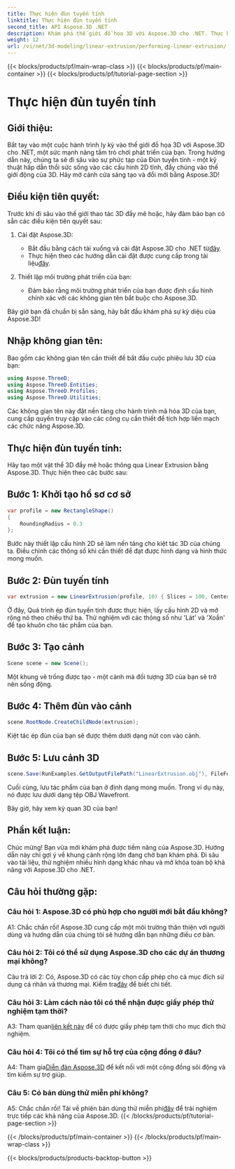 ```yaml
---
title: Thực hiện đùn tuyến tính
linktitle: Thực hiện đùn tuyến tính
second_title: API Aspose.3D .NET
description: Khám phá thế giới đồ họa 3D với Aspose.3D cho .NET. Thực hiện đùn tuyến tính trong hướng dẫn từng bước này.
weight: 12
url: /vi/net/3d-modeling/linear-extrusion/performing-linear-extrusion/
---
```


{{< blocks/products/pf/main-wrap-class >}}
{{< blocks/products/pf/main-container >}}
{{< blocks/products/pf/tutorial-page-section >}}

# Thực hiện đùn tuyến tính

## Giới thiệu:

Bắt tay vào một cuộc hành trình ly kỳ vào thế giới đồ họa 3D với Aspose.3D cho .NET, một sức mạnh nâng tầm trò chơi phát triển của bạn. Trong hướng dẫn này, chúng ta sẽ đi sâu vào sự phức tạp của Đùn tuyến tính - một kỹ thuật hấp dẫn thổi sức sống vào các cấu hình 2D tĩnh, đẩy chúng vào thế giới động của 3D. Hãy mở cánh cửa sáng tạo và đổi mới bằng Aspose.3D!

## Điều kiện tiên quyết:

Trước khi đi sâu vào thế giới thao tác 3D đầy mê hoặc, hãy đảm bảo bạn có sẵn các điều kiện tiên quyết sau:

1. Cài đặt Aspose.3D:
   -  Bắt đầu bằng cách tải xuống và cài đặt Aspose.3D cho .NET từ[đây](https://releases.aspose.com/3d/net/).
   -  Thực hiện theo các hướng dẫn cài đặt được cung cấp trong tài liệu[đây](https://reference.aspose.com/3d/net/).

2. Thiết lập môi trường phát triển của bạn:
   - Đảm bảo rằng môi trường phát triển của bạn được định cấu hình chính xác với các không gian tên bắt buộc cho Aspose.3D.

Bây giờ bạn đã chuẩn bị sẵn sàng, hãy bắt đầu khám phá sự kỳ diệu của Aspose.3D!

## Nhập không gian tên:

Bao gồm các không gian tên cần thiết để bắt đầu cuộc phiêu lưu 3D của bạn:

```csharp
using Aspose.ThreeD;
using Aspose.ThreeD.Entities;
using Aspose.ThreeD.Profiles;
using Aspose.ThreeD.Utilities;
```

Các không gian tên này đặt nền tảng cho hành trình mã hóa 3D của bạn, cung cấp quyền truy cập vào các công cụ cần thiết để tích hợp liền mạch các chức năng Aspose.3D.

## Thực hiện đùn tuyến tính:

Hãy tạo một vật thể 3D đầy mê hoặc thông qua Linear Extrusion bằng Aspose.3D. Thực hiện theo các bước sau:

## Bước 1: Khởi tạo hồ sơ cơ sở
```csharp
var profile = new RectangleShape()
{
    RoundingRadius = 0.3
};
```

Bước này thiết lập cấu hình 2D sẽ làm nền tảng cho kiệt tác 3D của chúng ta. Điều chỉnh các thông số khi cần thiết để đạt được hình dạng và hình thức mong muốn.

## Bước 2: Đùn tuyến tính
```csharp
var extrusion = new LinearExtrusion(profile, 10) { Slices = 100, Center = true, Twist = 360, TwistOffset = new Vector3(10, 0, 0) };
```

Ở đây, Quá trình ép đùn tuyến tính được thực hiện, lấy cấu hình 2D và mở rộng nó theo chiều thứ ba. Thử nghiệm với các thông số như 'Lát' và 'Xoắn' để tạo khuôn cho tác phẩm của bạn.

## Bước 3: Tạo cảnh
```csharp
Scene scene = new Scene();
```

Một khung vẽ trống được tạo - một cảnh mà đối tượng 3D của bạn sẽ trở nên sống động.

## Bước 4: Thêm đùn vào cảnh
```csharp
scene.RootNode.CreateChildNode(extrusion);
```

Kiệt tác ép đùn của bạn sẽ được thêm dưới dạng nút con vào cảnh.

## Bước 5: Lưu cảnh 3D
```csharp
scene.Save(RunExamples.GetOutputFilePath("LinearExtrusion.obj"), FileFormat.WavefrontOBJ);
```

Cuối cùng, lưu tác phẩm của bạn ở định dạng mong muốn. Trong ví dụ này, nó được lưu dưới dạng tệp OBJ Wavefront.

Bây giờ, hãy xem kỳ quan 3D của bạn!

## Phần kết luận:

Chúc mừng! Bạn vừa mới khám phá được tiềm năng của Aspose.3D. Hướng dẫn này chỉ gợi ý về khung cảnh rộng lớn đang chờ bạn khám phá. Đi sâu vào tài liệu, thử nghiệm nhiều hình dạng khác nhau và mở khóa toàn bộ khả năng với Aspose.3D cho .NET.

## Câu hỏi thường gặp:

### Câu hỏi 1: Aspose.3D có phù hợp cho người mới bắt đầu không?

A1: Chắc chắn rồi! Aspose.3D cung cấp một môi trường thân thiện với người dùng và hướng dẫn của chúng tôi sẽ hướng dẫn bạn những điều cơ bản.

### Câu hỏi 2: Tôi có thể sử dụng Aspose.3D cho các dự án thương mại không?

 Câu trả lời 2: Có, Aspose.3D có các tùy chọn cấp phép cho cả mục đích sử dụng cá nhân và thương mại. Kiểm tra[đây](https://purchase.aspose.com/buy) để biết chi tiết.

### Câu hỏi 3: Làm cách nào tôi có thể nhận được giấy phép thử nghiệm tạm thời?

 A3: Tham quan[liên kết này](https://purchase.aspose.com/temporary-license/) để có được giấy phép tạm thời cho mục đích thử nghiệm.

### Câu hỏi 4: Tôi có thể tìm sự hỗ trợ của cộng đồng ở đâu?

 A4: Tham gia[Diễn đàn Aspose.3D](https://forum.aspose.com/c/3d/18) để kết nối với một cộng đồng sôi động và tìm kiếm sự trợ giúp.

### Câu 5: Có bản dùng thử miễn phí không?

 A5: Chắc chắn rồi! Tải về phiên bản dùng thử miễn phí[đây](https://releases.aspose.com/) để trải nghiệm trực tiếp các khả năng của Aspose.3D.
{{< /blocks/products/pf/tutorial-page-section >}}

{{< /blocks/products/pf/main-container >}}
{{< /blocks/products/pf/main-wrap-class >}}

{{< blocks/products/products-backtop-button >}}
